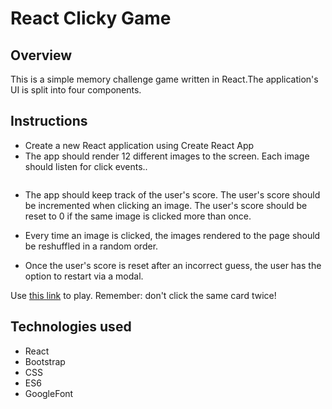 # React Clicky Game

## Overview 

This is a simple memory challenge game written in React.The application's UI is split into four components.

## Instructions

* Create a new React application using Create React App
* The app should render 12 different images to the screen. Each image should listen for click events..

<img src="https://github.com/Heidijvr/Clicky-Game/tree/master/src/images/screencapture.png" alt Clicky_Game Screenshot>

* The app should keep track of the user's score. The user's score should be incremented when clicking an image. The user's score should be reset to 0 if the same image is clicked more than once.

* Every time an image is clicked, the images rendered to the page should be  reshuffled in a random order.

* Once the user's score is reset after an incorrect guess, the user has the option to restart via a modal.

Use [this link](https://caricature-clicky-game.herokuapp.com/) to play.
Remember: don't click the same card twice!

## Technologies used

- React
- Bootstrap
- CSS
- ES6
- GoogleFont



